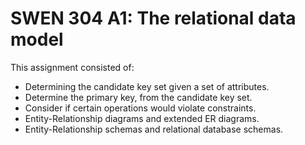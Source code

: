 # SWEN 304 A1: The relational data model

This assignment consisted of:
- Determining the candidate key set given a set of attributes.
- Determine the primary key, from the candidate key set.
- Consider if certain operations would violate constraints.
- Entity-Relationship diagrams and extended ER diagrams.
- Entity-Relationship schemas and relational database schemas.

